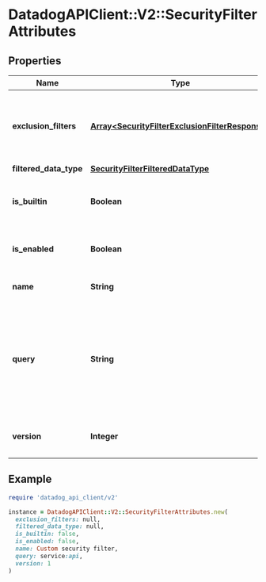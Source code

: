# DatadogAPIClient::V2::SecurityFilterAttributes

## Properties

| Name                   | Type                                                                                               | Description                                                                             | Notes      |
| ---------------------- | -------------------------------------------------------------------------------------------------- | --------------------------------------------------------------------------------------- | ---------- |
| **exclusion_filters**  | [**Array&lt;SecurityFilterExclusionFilterResponse&gt;**](SecurityFilterExclusionFilterResponse.md) | The list of exclusion filters applied in this security filter.                          | [optional] |
| **filtered_data_type** | [**SecurityFilterFilteredDataType**](SecurityFilterFilteredDataType.md)                            |                                                                                         | [optional] |
| **is_builtin**         | **Boolean**                                                                                        | Whether the security filter is the built-in filter.                                     | [optional] |
| **is_enabled**         | **Boolean**                                                                                        | Whether the security filter is enabled.                                                 | [optional] |
| **name**               | **String**                                                                                         | The security filter name.                                                               | [optional] |
| **query**              | **String**                                                                                         | The security filter query. Logs accepted by this query will be accepted by this filter. | [optional] |
| **version**            | **Integer**                                                                                        | The version of the security filter.                                                     | [optional] |

## Example

```ruby
require 'datadog_api_client/v2'

instance = DatadogAPIClient::V2::SecurityFilterAttributes.new(
  exclusion_filters: null,
  filtered_data_type: null,
  is_builtin: false,
  is_enabled: false,
  name: Custom security filter,
  query: service:api,
  version: 1
)
```
